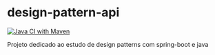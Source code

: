 # design-pattern-api

[![Java CI with Maven](https://github.com/Norbertoooo/design-pattern-api/actions/workflows/maven.yml/badge.svg)](https://github.com/Norbertoooo/design-pattern-api/actions/workflows/maven.yml)

Projeto dedicado ao estudo de design patterns com spring-boot e java

